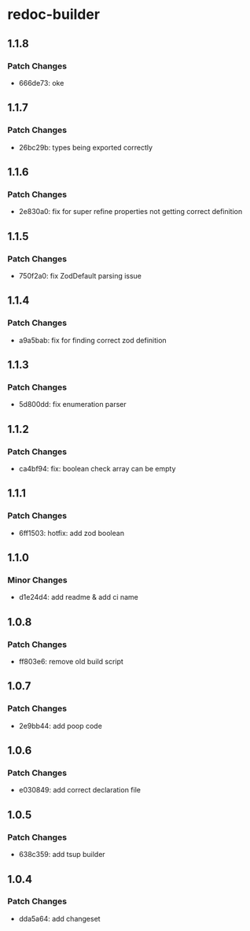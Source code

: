 # redoc-builder

## 1.1.8

### Patch Changes

-   666de73: oke

## 1.1.7

### Patch Changes

-   26bc29b: types being exported correctly

## 1.1.6

### Patch Changes

-   2e830a0: fix for super refine properties not getting correct definition

## 1.1.5

### Patch Changes

-   750f2a0: fix ZodDefault parsing issue

## 1.1.4

### Patch Changes

-   a9a5bab: fix for finding correct zod definition

## 1.1.3

### Patch Changes

-   5d800dd: fix enumeration parser

## 1.1.2

### Patch Changes

-   ca4bf94: fix: boolean check array can be empty

## 1.1.1

### Patch Changes

-   6ff1503: hotfix: add zod boolean

## 1.1.0

### Minor Changes

-   d1e24d4: add readme & add ci name

## 1.0.8

### Patch Changes

-   ff803e6: remove old build script

## 1.0.7

### Patch Changes

-   2e9bb44: add poop code

## 1.0.6

### Patch Changes

-   e030849: add correct declaration file

## 1.0.5

### Patch Changes

-   638c359: add tsup builder

## 1.0.4

### Patch Changes

-   dda5a64: add changeset
